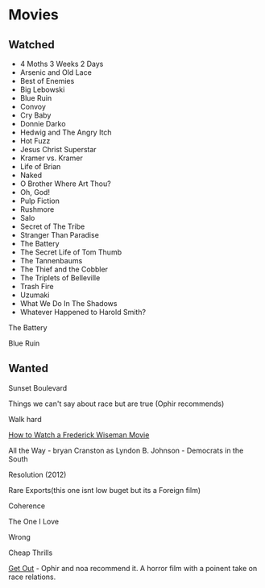 # Movies

## Watched

* 4 Moths 3 Weeks 2 Days
* Arsenic and Old Lace
* Best of Enemies
* Big Lebowski
* Blue Ruin
* Convoy
* Cry Baby
* Donnie Darko
* Hedwig and The Angry Itch
* Hot Fuzz
* Jesus Christ Superstar
* Kramer vs. Kramer
* Life of Brian
* Naked 
* O Brother Where Art Thou?
* Oh, God!
* Pulp Fiction 
* Rushmore
* Salo
* Secret of The Tribe
* Stranger Than Paradise
* The Battery
* The Secret Life of Tom Thumb
* The Tannenbaums
* The Thief and the Cobbler
* The Triplets of Belleville
* Trash Fire 
* Uzumaki
* What We Do In The Shadows
* Whatever Happened to Harold Smith?

The Battery

Blue Ruin
 
## Wanted

Sunset Boulevard 

Things we can't say about race but are true (Ophir recommends)

Walk hard 


[How to Watch a Frederick Wiseman Movie](https://nyti.ms/2oEWFLK)

All the Way - bryan Cranston as Lyndon B. Johnson - Democrats in the South

Resolution (2012)

Rare Exports(this one isnt low buget but its a Foreign film)

Coherence

The One I Love

Wrong

Cheap Thrills 

[Get Out](https://en.wikipedia.org/wiki/Get_Out_(film)) - Ophir and noa recommend it. A horror film with a poinent take on race relations.